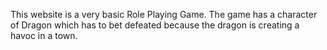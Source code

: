 This website is a very basic Role Playing Game. The game has a character of Dragon which has to bet defeated because the dragon is creating a havoc in a town.
